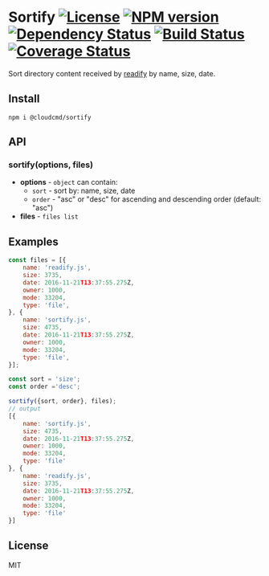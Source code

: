 # Sortify [![License][LicenseIMGURL]][LicenseURL] [![NPM version][NPMIMGURL]][NPMURL] [![Dependency Status][DependencyStatusIMGURL]][DependencyStatusURL] [![Build Status][BuildStatusIMGURL]][BuildStatusURL] [![Coverage Status][CoverageIMGURL]][CoverageURL]

[NPMIMGURL]:                https://img.shields.io/npm/v/@cloudcmd/sortify.svg?style=flat
[BuildStatusIMGURL]:        https://img.shields.io/travis/cloudcmd/sortify/master.svg?style=flat
[DependencyStatusIMGURL]:   https://img.shields.io/david/cloudcmd/sortify.svg?style=flat
[LicenseIMGURL]:            https://img.shields.io/badge/license-MIT-317BF9.svg?style=flat
[NPMURL]:                   https://npmjs.org/package/@cloudcmd/sortify "npm"
[BuildStatusURL]:           https://travis-ci.org/cloudcmd/sortify  "Build Status"
[DependencyStatusURL]:      https://david-dm.org/cloudcmd/sortify "Dependency Status"
[LicenseURL]:               https://tldrlegal.com/license/mit-license "MIT License"

Sort directory content received by [readify](https://github.com/coderaiser/readify) by name, size, date.

## Install

```
npm i @cloudcmd/sortify
```

## API

### sortify(options, files)

- **options** - `object` can contain:
  - `sort` - sort by: name, size, date
  - `order` - "asc" or "desc" for ascending and descending order (default: "asc")
- **files** - `files list`

## Examples

```js
const files = [{
    name: 'readify.js',
    size: 3735,
    date: 2016-11-21T13:37:55.275Z,
    owner: 1000,
    mode: 33204,
    type: 'file',
}, {
    name: 'sortify.js',
    size: 4735,
    date: 2016-11-21T13:37:55.275Z,
    owner: 1000,
    mode: 33204,
    type: 'file',
}];

const sort = 'size';
const order ='desc';

sortify({sort, order}, files);
// output
[{
    name: 'sortify.js',
    size: 4735,
    date: 2016-11-21T13:37:55.275Z,
    owner: 1000,
    mode: 33204,
    type: 'file'
}, {
    name: 'readify.js',
    size: 3735,
    date: 2016-11-21T13:37:55.275Z,
    owner: 1000,
    mode: 33204,
    type: 'file'
}]
```

## License

MIT

[CoverageURL]:              https://coveralls.io/github/cloudcmd/sortify?branch=master
[CoverageIMGURL]:           https://coveralls.io/repos/cloudcmd/sortify/badge.svg?branch=master&service=github

